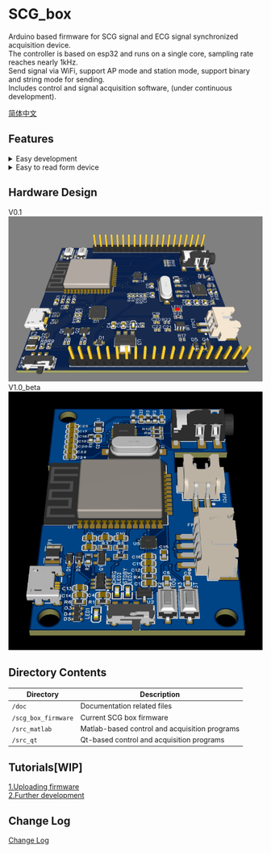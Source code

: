 # SCG_box

Arduino based firmware for SCG signal and ECG signal synchronized acquisition device.  
The controller is based on esp32 and runs on a single core, sampling rate reaches nearly 1kHz.  
Send signal via WiFi, support AP mode and station mode, support binary and string mode for sending.   
Includes control and signal acquisition software, (under continuous development). 

[简体中文](./doc/README_zh_CN.md)


## Features

<details>
<summary>Easy development</summary>

+ Based on the ESP32 Arduino library, following the Arduino programming habits
+ Core functions can be called directly

</details>

<details>
<summary>Easy to read form device</summary>

+ Data can be sent in binary or as strings directly, easy to read by the host
+ Data stored as an array, easy for further development

</details>

## Hardware Design
V0.1  
![V0.1](./doc/fig/board3d.png)  
V1.0_beta  
![V1.0_beta](./doc/fig/newboard3d.png)  

## Directory Contents

| Directory             | Description                                   |
| --------------------- | --------------------------------------------- |
| ``/doc``              | Documentation related files                   |
| ``/scg_box_firmware`` | Current SCG box firmware                      |
| ``/src_matlab``       | Matlab-based control and acquisition programs |
| ``/src_qt``           | Qt-based control and acquisition programs     |

## Tutorials[WIP]
[1.Uploading firmware](./doc/upload.md)  
[2.Further development](./doc/dev.md)  

## Change Log
[Change Log](./doc/CHANGELOG_zh_CN.md)
